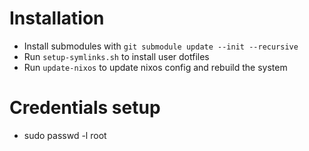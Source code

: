 # Installation
- Install submodules with `git submodule update --init --recursive`
- Run `setup-symlinks.sh` to install user dotfiles
- Run `update-nixos` to update nixos config and rebuild the system

# Credentials setup
- sudo passwd -l root
